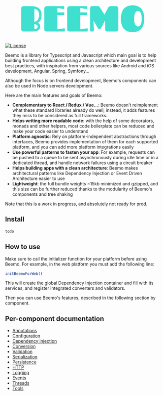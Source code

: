 # <p align="middle"><img src="assets/logo.png" width="400px" alt="Beemo" /></p>

[![License](https://img.shields.io/badge/License-Apache%202.0-3fe0d0.svg?longCache=true&style=flat-square)](https://opensource.org/licenses/Apache-2.0)

Beemo is a library for Typescript and Javascript which main goal is to help building frontend applications using a clean architecture and development best practices, with inspiration from various sources like Android and iOS development, Angular, Spring, Symfony...

Although the focus is on frontend development, Beemo's components can also be used in Node servers development.

Here are the main features and goals of Beemo:

- **Complementary to React / Redux / Vue...**: Beemo doesn't reimplement what these standard libraries already do well; instead, it adds features they miss to be considered as full frameworks.
- **Helps writing more readable code**: with the help of some decorators, monads and other helpers, most code boilerplate can be reduced and make your code easier to understand
- **Platform agnostic**: Rely on platform-independent abstractions through interfaces, Beemo provides implementation of them for each supported platform, and you can add more platform integrations easily
- **Use powerful patterns to fasten your app**: For example, requests can be pushed to a queue to be sent asynchronously during idle time or in a dedicated thread, and handle network failures using a circuit breaker
- **Helps building apps with a clean architecture**: Beemo makes architectural patterns like Dependency Injection or Event Driven Architecture easier to use
- **Lightweight**: the full bundle weights ~15kb minimized and gzipped, and this size can be further reduced thanks to the modularity of Beemo's components and tree shaking

Note that this is a work in progress, and absolutely not ready for prod.

## Install

```bash
todo
```

## How to use

Make sure to call the initializer function for your platform before using Beemo.
For example, in the web platform you must add the following line:

```ts
initBeemoForWeb()
```

This will create the global Dependency Injection container and fill with its services, and register integrated converters and validators.

Then you can use Beemo's features, described in the following section by component.

## Per-component documentation

- [Annotations](./docs/annotations.md)
- [Configuration](./docs/config.md)
- [Dependency Injection](./docs/di.md)
- [Conversion](./docs/conversion.md)
- [Validation](./docs/validation.md)
- [Serialization](./docs/serialization.md)
- [Persistence](./docs/persistence.md)
- [HTTP](./docs/http.md)
- [Logging](./docs/logging.md)
- [Events](./docs/events.md)
- [Threads](./docs/threads.md)
- [Tools](./docs/tools.md)
